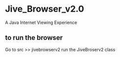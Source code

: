 # Jive_Browser_v2.0
A Java Internet Viewing Experience
## to run the browser
  Go to src >> jivebrowserv2
  run the JiveBroserv2 class 
